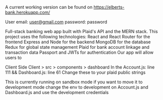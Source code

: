 A current working version can be found on https://elberts-bank.herokuapp.com/

User email: user@gmail.com password: password

Full-stack banking web app built with Plaid's API and the MERN stack. This project uses the following technologies: React and React Router for the frontend Express and Node for the backend MongoDB for the database Redux for global state management Plaid for bank account linkage and transaction data Passport and JWTs for authentication Our app will allow users to


Client Side Client > src > components > dashboard In the Account.js: line 111 && Dashboard.js: line 61 Change these to your plaid public strings

This is currently running on sandbox mode if you want to move it to development mode change the env to development on Account.js and Dashboard.js and use the development credentials

